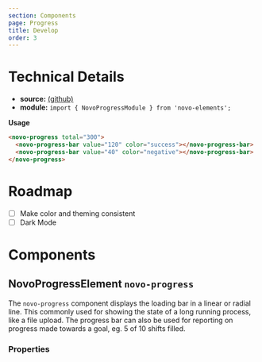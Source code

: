 ```yaml
---
section: Components
page: Progress
title: Develop
order: 3
---
```


# Technical Details

- **source:** [(github)](https://github.com/bullhorn/novo-elements/blob/master/projects/elements/components/loading)
- **module:** `import { NovoProgressModule } from 'novo-elements';`

**Usage**

```html
<novo-progress total="300">
  <novo-progress-bar value="120" color="success"></novo-progress-bar>
  <novo-progress-bar value="40" color="negative"></novo-progress-bar>
</novo-progress>
```

# Roadmap

- [ ] Make color and theming consistent
- [ ] Dark Mode

# Components

## NovoProgressElement `novo-progress`

The `novo-progress` component displays the loading bar in a linear or radial line. This commonly used for showing the state of a long running process, like a file upload. The progress bar can also be used for reporting on progress made towards a goal, eg. 5 of 10 shifts filled.

### Properties

<props-table component="NovoProgressElement"></props-table>
